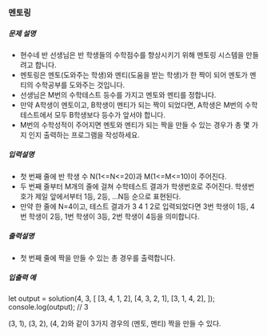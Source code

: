 ### 멘토링

##### 문제 설명

- 현수네 반 선생님은 반 학생들의 수학점수를 향상시키기 위해 멘토링 시스템을 만들려고 합니다.
- 멘토링은 멘토(도와주는 학생)와 멘티(도움을 받는 학생)가 한 짝이 되어 멘토가 멘티의 수학공부를 도와주는 것입니다.
- 선생님은 M번의 수학테스트 등수를 가지고 멘토와 멘티를 정합니다.
- 만약 A학생이 멘토이고, B학생이 멘티가 되는 짝이 되었다면, A학생은 M번의 수학테스트에서 모두 B학생보다 등수가 앞서야 합니다.
- M번의 수학성적이 주어지면 멘토와 멘티가 되는 짝을 만들 수 있는 경우가 총 몇 가지 인지 출력하는 프로그램을 작성하세요.

##### 입력설명

- 첫 번째 줄에 반 학생 수 N(1<=N<=20)과 M(1<=M<=10)이 주어진다.
- 두 번째 줄부터 M개의 줄에 걸쳐 수학테스트 결과가 학생번호로 주어진다. 학생번호가 제일 앞에서부터 1등, 2등, ...N등 순으로 표현된다.
- 만약 한 줄에 N=4이고, 테스트 결과가 3 4 1 2로 입력되었다면 3번 학생이 1등, 4번 학생이 2등, 1번 학생이 3등, 2번 학생이 4등을 의미합니다.

##### 출력설명

- 첫 번째 줄에 짝을 만들 수 있는 총 경우를 출력합니다.

##### 입출력 예

let output = solution(4, 3, [
[3, 4, 1, 2],
[4, 3, 2, 1],
[3, 1, 4, 2],
]);
console.log(output); // 3

(3, 1), (3, 2), (4, 2)와 같이 3가지 경우의 (멘토, 멘티) 짝을 만들 수 있다.
